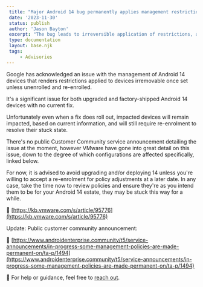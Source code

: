 ```yaml
---
 title: "Major Android 14 bug permanently applies management restrictions"
 date: '2023-11-30'
 status: publish
 author: 'Jason Bayton'
 excerpt: "The bug leads to irreversible application of restrictions, a full device wipe is the only option for resolution if policies later need to be changed."
 type: documentation
 layout: base.njk
 tags:
     - Advisories
---
```

Google has acknowledged an issue with the management of Android 14 devices that renders restrictions applied to devices irremovable once set unless unenrolled and re-enrolled.

It's a significant issue for both upgraded and factory-shipped Android 14 devices with no current fix.

Unfortunately even when a fix does roll out, impacted devices will remain impacted, based on current information, and will still require re-enrolment to resolve their stuck state.

There's no public Customer Community service announcement detailing the issue at the moment, however VMware have gone into great detail on this issue, down to the degree of which configurations are affected specifically, linked below.

For now, it is advised to avoid upgrading and/or deploying 14 unless you're willing to accept a re-enrolment for policy adjustments at a later date. In any case, take the time now to review policies and ensure they're as you intend them to be for your Android 14 estate, they may be stuck this way for a while.

🔗 [https://kb.vmware.com/s/article/95776](https://kb.vmware.com/s/article/95776)

Update: Public customer community announcement:

🔗 [https://www.androidenterprise.community/t5/service-announcements/in-progress-some-management-policies-are-made-permanent-on/ta-p/1494](https://www.androidenterprise.community/t5/service-announcements/in-progress-some-management-policies-are-made-permanent-on/ta-p/1494)

🛟 For help or guidance, feel free to [reach out](/support/).